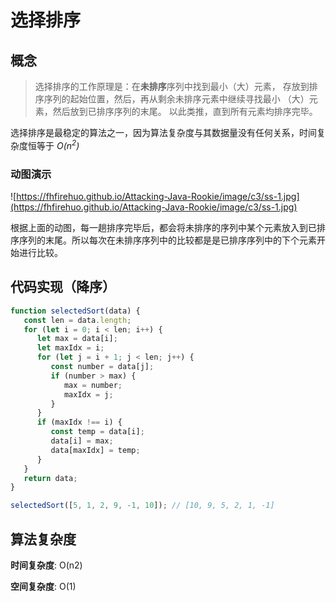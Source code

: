 # 选择排序

## 概念

> 选择排序的工作原理是：在**未排序**序列中找到最小（大）元素， 存放到排序序列的起始位置，然后，再从剩余未排序元素中继续寻找最小 （大）元素，然后放到已排序序列的末尾。 以此类推，直到所有元素均排序完毕。


选择排序是最稳定的算法之一，因为算法复杂度与其数据量没有任何关系，时间复杂度恒等于 *O(n<sup>2</sup>)*

### 动图演示

![https://fhfirehuo.github.io/Attacking-Java-Rookie/image/c3/ss-1.jpg](https://fhfirehuo.github.io/Attacking-Java-Rookie/image/c3/ss-1.jpg)

根据上面的动图，每一趟排序完毕后，都会将未排序的序列中某个元素放入到已排序序列的末尾。所以每次在未排序序列中的比较都是是已排序序列中的下个元素开始进行比较。

## 代码实现（降序）

```js
function selectedSort(data) {
   const len = data.length;
   for (let i = 0; i < len; i++) {
      let max = data[i];
      let maxIdx = i;
      for (let j = i + 1; j < len; j++) {
         const number = data[j];
         if (number > max) {
            max = number;
            maxIdx = j;
         }
      }
      if (maxIdx !== i) {
         const temp = data[i];
         data[i] = max;
         data[maxIdx] = temp;
      }
   }
   return data;
}

selectedSort([5, 1, 2, 9, -1, 10]); // [10, 9, 5, 2, 1, -1]
```

## 算法复杂度

**时间复杂度**: O(n2)

**空间复杂度**: O(1)
